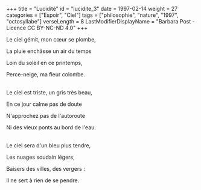 +++
title = "Lucidité"
id = "lucidite_3"
date = 1997-02-14
weight = 27
categories = ["Espoir", "Ciel"]
tags = ["philosophie", "nature", "1997", "octosyllabe"]
verseLength = 8
LastModifierDisplayName = "Barbara Post - Licence CC BY-NC-ND 4.0"
+++

Le ciel gémit, mon cœur se plombe,

La pluie enchâsse un air du temps

Loin du soleil en ce printemps,

Perce-neige, ma fleur colombe.

 \
Le ciel est triste, un gris très beau,

En ce jour calme pas de doute

N'approchez pas de l'autoroute

Ni des vieux ponts au bord de l'eau.

 \
Le ciel sera d'un bleu plus tendre,

Les nuages soudain légers,

Baisers des villes, des vergers :

Il ne sert à rien de se pendre.
